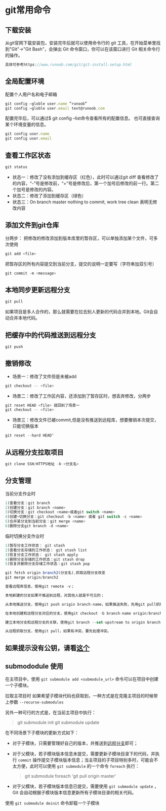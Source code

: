# git常用命令

## 下载安装

从git官网下载安装包，安装完毕后就可以使用命令行的 git 工具，在开始菜单里找到"Git"->"Git Bash"，会弹出 Git 命令窗口，你可以在该窗口进行 Git 相关命令行的操作。

```js
具体可参考https://www.runoob.com/git/git-install-setup.html
```

## 全局配置环境

配置个人用户名和电子邮箱

```js
git config –globle user.name “runoob”
git config –globle user.email text@runoob.com
```

配置完毕后，可以通过$ git config –list命令查看所有的配置信息。
也可直接查询某个环境变量的信息。

```js
git config user.name
git config user.email
```

## 查看工作区状态

```js
git status
```

- 状态一：修改了没有添加到缓存区（红色），此时可以通过git diff 查看修改了的内容，“-”号是修改前，“+”号是修改后，第一个加号后修改的前一行。第二个加号是修改的内容。
- 状态二：修改了添加到缓存区（绿色）
- 状态三：On branch master nothing to commit, work tree clean 表明无修改内容

## 添加文件到git仓库

分两步：
把修改的修改添加到版本库里的暂存区，可以单独添加某个文件，可多次使用

```js
git add <file>
```

把暂存区的所有内容提交到当前分支，提交的说明一定要写（字符串加双引号）

```js
git commit -m <message>
```

## 本地同步更新远程分支

```js
git pull
```

如果项目是多人合作的，那么就需要在拉去别人更新的代码合并到本地。Git会自动合并本地代码。

## 把缓存中的代码推送到远程分支

```js
git push
```

## 撤销修改

- 场景一：修改了文件但是未被add

```js
git checkout -- <file>
```

- 场景二：修改了工作区内容，还添加到了暂存区时，想丢弃修改，分两步

```js
git reset HEAD <file> 就回到了场景一
git checkout -- <file>
```

- 场景三：修改文件已被commit,但是没有推送到远程库，想要撤销本次提交，只能切换版本

```js
git reset --hard HEAD^
```

## 从远程分支拉取项目

```js
git clone SSH/HTTPS地址 -b <分支名>
```

## 分支管理

当前分支作业时

```js
1)查看分支：git branch
2)创建分支：git branch <name>
3)切换分支：git checkout <name>或者git switch <name>
4)创建+切换分支：git checkout -b <name> 或者 git switch -c <name>
5)合并某分支到当前分支：git merge <name>
6)删除分支git branch -d <name>
```

临时切换分支作业时

```js
1)暂存分支工作状态： git stash
2)查看分支存储的工作状态： git stash list
3)恢复分支工作状态： git stash apply
4)删除分支存储的工作状态：git stash drop
5)恢复并删除分支存储工作状态：git stash pop
```

```js
git fetch origin branch2(分支名),抓取远程分支改变
git merge origin/branch2

查看远程库信息，使用git remote -v；

本地新建的分支如果不推送到远程，对其他人就是不可见的；

从本地推送分支，使用git push origin branch-name，如果推送失败，先用git pull抓取远程的新提交；

在本地创建和远程分支对应的分支，使用git checkout -b branch-name origin/branch-name，本地和远程分支的名称最好一致；

建立本地分支和远程分支的关联，使用git branch --set-upstream to origin branch-name；

从远程抓取分支，使用git pull，如果有冲突，要先处理冲突。
```

## 如果提示没有公钥，请看[这个](https://blog.csdn.net/weixin_30763455/article/details/99901544)

## submododule 使用

在主项目中，使用 `git submodule add <submodule_url>` 命令可以在项目中创建一个子模块。

拉取主项目时 如果希望子模块代码也获取到，一种方式是在克隆主项目的时候带上参数 `--recurse-submodules`

另外一种可行的方式是，在当前主项目中执行：

> git submodule init
> git submodule update

在不同场景下子模块的更新方式如下：

- 对于子模块，只需要管理好自己的版本，并推送到[远程分支](https://www.zhihu.com/search?q=远程分支&search_source=Entity&hybrid_search_source=Entity&hybrid_search_extra={"sourceType"%3A"article"%2C"sourceId"%3A87053283})即可；

- 对于父模块，若子模块版本信息未提交，需要更新子模块目录下的代码，并执行 `commit` 操作提交子模块版本信息；当主项目的子项目特别多时，可能会不太方便，此时可以使用 `git submodule` 的一个命令 `foreach` 执行：

  > git submodule foreach 'git pull origin master'

- 对于父模块，若子模块版本信息已提交，需要使用 `git submodule update` ，Git 会自动根据子模块版本信息更新所有子模块目录的相关代码。

使用 `git submodule deinit` 命令卸载一个子模块

